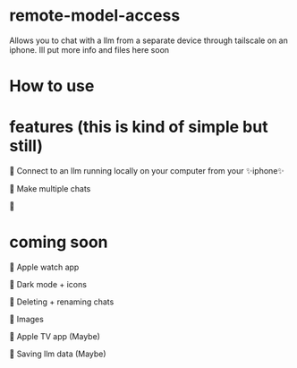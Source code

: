 # remote-model-access
Allows you to chat with a llm from a separate device through tailscale on an iphone.
Ill put more info and files here soon
# How to use

# features (this is kind of simple but still)
🔰 Connect to an llm running locally on your computer from your ✨iphone✨

🔰 Make multiple chats

🔰 
 # coming soon
👀 Apple watch app

👀 Dark mode + icons

👀 Deleting + renaming chats

👀 Images

👀 Apple TV app (Maybe)

👀 Saving llm data (Maybe)
